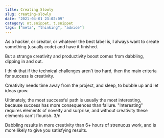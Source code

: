 ```yaml
---
title: Creating Slowly
slug: creating-slowly
date: "2021-04-01 23:02:09"
category: nt.snippet, t.snippet
tags: ["meta", "thinking", "advice"]
---
```


As a hacker, or creator, or whatever the best label is, I always want to create
something (usually code) and have it finished.

But a strange creativity and productivity boost comes from dabbling, dipping in
and out.

I think that if the technical challenges aren't too hard, then the main
criteria for success is creativity.

Creativity needs time away from the project, and sleep, to bubble up and let
ideas grow.

Ultimately, the most successful path is usually the most interesting, because
success has more consequences than failure. "Interesting" requires elements of
novelty and surprise, and without creativity these elements can't flourish. 3/n

Dabbling results in more creativity than 6+ hours of strenuous work, and is
more likely to give you satisfying results.
